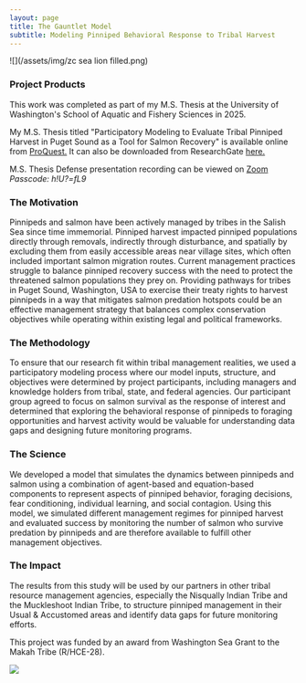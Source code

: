 ```yaml
---
layout: page
title: The Gauntlet Model
subtitle: Modeling Pinniped Behavioral Response to Tribal Harvest
---
```


![](/assets/img/zc sea lion filled.png)


### Project Products
This work was completed as part of my M.S. Thesis at the University of Washington's School of Aquatic and Fishery Sciences in 2025.

My M.S. Thesis titled "Participatory Modeling to Evaluate Tribal Pinniped Harvest in Puget Sound as a Tool for Salmon Recovery" is available online from [ProQuest.](https://www.proquest.com/openview/7d5846149edd308ee68e768b1880353e/1?pq-origsite=gscholar&cbl=18750&diss=y)
It can also be downloaded from ResearchGate [here.](https://www.researchgate.net/publication/394287123_Participatory_Modeling_to_Evaluate_Tribal_Pinniped_Harvest_in_Puget_Sound_as_a_Tool_for_Salmon_Recovery)

M.S. Thesis Defense presentation recording can be viewed on [Zoom](https://us06web.zoom.us/recording/detail?meeting_id=zNHXKzpoRJOKn1zhwWBskQ%3D%3D)
*Passcode: h!U?=fL9*

### The Motivation
Pinnipeds and salmon have been actively managed by tribes in the Salish Sea since time immemorial. Pinniped harvest impacted pinniped populations directly through removals, indirectly through disturbance, and spatially by excluding them from easily accessible areas near village sites, which often included important salmon migration routes. Current management practices struggle to balance pinniped recovery success with the need to protect the threatened salmon populations they prey on. Providing pathways for tribes in Puget Sound, Washington, USA to exercise their treaty rights to harvest pinnipeds in a way that mitigates salmon predation hotspots could be an effective management strategy that balances complex conservation objectives while operating within existing legal and political frameworks. 

### The Methodology
To ensure that our research fit within tribal management realities, we used a participatory modeling process where our model inputs, structure, and objectives were determined by project participants, including managers and knowledge holders from tribal, state, and federal agencies. Our participant group agreed to focus on salmon survival as the response of interest and determined that exploring the behavioral response of pinnipeds to foraging opportunities and harvest activity would be valuable for understanding data gaps and designing future monitoring programs. 

### The Science
We developed a model that simulates the dynamics between pinnipeds and salmon using a combination of agent-based and equation-based components to represent aspects of pinniped behavior, foraging decisions, fear conditioning, individual learning, and social contagion. Using this model, we simulated different management regimes for pinniped harvest and evaluated success by monitoring the number of salmon who survive predation by pinnipeds and are therefore available to fulfill other management objectives. 

### The Impact
The results from this study will be used by our partners in other tribal resource management agencies, especially the Nisqually Indian Tribe and the Muckleshoot Indian Tribe, to structure pinniped management in their Usual & Accustomed areas and identify data gaps for future monitoring efforts.

This project was funded by an award from Washington Sea Grant to the Makah Tribe (R/HCE-28).

![](/assets/img/ban_sea_lions.png)
